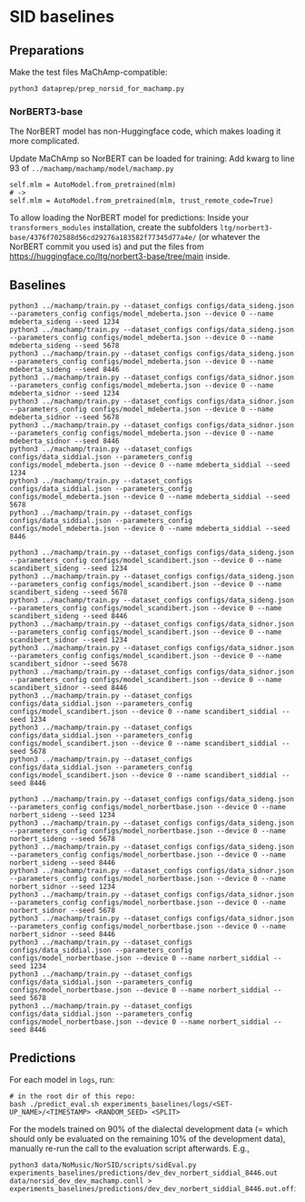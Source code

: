 # SID baselines

## Preparations

Make the test files MaChAmp-compatible:
```
python3 dataprep/prep_norsid_for_machamp.py
```

### NorBERT3-base

The NorBERT model has non-Huggingface code, which makes loading it more complicated.

Update MaChAmp so NorBERT can be loaded for training: Add kwarg to line 93 of `../machamp/machamp/model/machamp.py`
```
self.mlm = AutoModel.from_pretrained(mlm)
# ->
self.mlm = AutoModel.from_pretrained(mlm, trust_remote_code=True)
```

To allow loading the NorBERT model for predictions:
Inside your `transformers_modules` installation, create the subfolders `ltg/norbert3-base/4376f702588d56cd29276a183582f77345d77a4e/` (or whatever the NorBERT commit you used is) and put the files from https://huggingface.co/ltg/norbert3-base/tree/main inside.

## Baselines

```
python3 ../machamp/train.py --dataset_configs configs/data_sideng.json --parameters_config configs/model_mdeberta.json --device 0 --name mdeberta_sideng --seed 1234
python3 ../machamp/train.py --dataset_configs configs/data_sideng.json --parameters_config configs/model_mdeberta.json --device 0 --name mdeberta_sideng --seed 5678
python3 ../machamp/train.py --dataset_configs configs/data_sideng.json --parameters_config configs/model_mdeberta.json --device 0 --name mdeberta_sideng --seed 8446
python3 ../machamp/train.py --dataset_configs configs/data_sidnor.json --parameters_config configs/model_mdeberta.json --device 0 --name mdeberta_sidnor --seed 1234
python3 ../machamp/train.py --dataset_configs configs/data_sidnor.json --parameters_config configs/model_mdeberta.json --device 0 --name mdeberta_sidnor --seed 5678
python3 ../machamp/train.py --dataset_configs configs/data_sidnor.json --parameters_config configs/model_mdeberta.json --device 0 --name mdeberta_sidnor --seed 8446
python3 ../machamp/train.py --dataset_configs configs/data_siddial.json --parameters_config configs/model_mdeberta.json --device 0 --name mdeberta_siddial --seed 1234
python3 ../machamp/train.py --dataset_configs configs/data_siddial.json --parameters_config configs/model_mdeberta.json --device 0 --name mdeberta_siddial --seed 5678
python3 ../machamp/train.py --dataset_configs configs/data_siddial.json --parameters_config configs/model_mdeberta.json --device 0 --name mdeberta_siddial --seed 8446

python3 ../machamp/train.py --dataset_configs configs/data_sideng.json --parameters_config configs/model_scandibert.json --device 0 --name scandibert_sideng --seed 1234
python3 ../machamp/train.py --dataset_configs configs/data_sideng.json --parameters_config configs/model_scandibert.json --device 0 --name scandibert_sideng --seed 5678
python3 ../machamp/train.py --dataset_configs configs/data_sideng.json --parameters_config configs/model_scandibert.json --device 0 --name scandibert_sideng --seed 8446
python3 ../machamp/train.py --dataset_configs configs/data_sidnor.json --parameters_config configs/model_scandibert.json --device 0 --name scandibert_sidnor --seed 1234
python3 ../machamp/train.py --dataset_configs configs/data_sidnor.json --parameters_config configs/model_scandibert.json --device 0 --name scandibert_sidnor --seed 5678
python3 ../machamp/train.py --dataset_configs configs/data_sidnor.json --parameters_config configs/model_scandibert.json --device 0 --name scandibert_sidnor --seed 8446
python3 ../machamp/train.py --dataset_configs configs/data_siddial.json --parameters_config configs/model_scandibert.json --device 0 --name scandibert_siddial --seed 1234
python3 ../machamp/train.py --dataset_configs configs/data_siddial.json --parameters_config configs/model_scandibert.json --device 0 --name scandibert_siddial --seed 5678
python3 ../machamp/train.py --dataset_configs configs/data_siddial.json --parameters_config configs/model_scandibert.json --device 0 --name scandibert_siddial --seed 8446

python3 ../machamp/train.py --dataset_configs configs/data_sideng.json --parameters_config configs/model_norbertbase.json --device 0 --name norbert_sideng --seed 1234
python3 ../machamp/train.py --dataset_configs configs/data_sideng.json --parameters_config configs/model_norbertbase.json --device 0 --name norbert_sideng --seed 5678
python3 ../machamp/train.py --dataset_configs configs/data_sideng.json --parameters_config configs/model_norbertbase.json --device 0 --name norbert_sideng --seed 8446
python3 ../machamp/train.py --dataset_configs configs/data_sidnor.json --parameters_config configs/model_norbertbase.json --device 0 --name norbert_sidnor --seed 1234
python3 ../machamp/train.py --dataset_configs configs/data_sidnor.json --parameters_config configs/model_norbertbase.json --device 0 --name norbert_sidnor --seed 5678
python3 ../machamp/train.py --dataset_configs configs/data_sidnor.json --parameters_config configs/model_norbertbase.json --device 0 --name norbert_sidnor --seed 8446
python3 ../machamp/train.py --dataset_configs configs/data_siddial.json --parameters_config configs/model_norbertbase.json --device 0 --name norbert_siddial --seed 1234
python3 ../machamp/train.py --dataset_configs configs/data_siddial.json --parameters_config configs/model_norbertbase.json --device 0 --name norbert_siddial --seed 5678
python3 ../machamp/train.py --dataset_configs configs/data_siddial.json --parameters_config configs/model_norbertbase.json --device 0 --name norbert_siddial --seed 8446
```

## Predictions

For each model in `logs`, run:
```
# in the root dir of this repo:
bash ./predict_eval.sh experiments_baselines/logs/<SET-UP_NAME>/<TIMESTAMP> <RANDOM_SEED> <SPLIT>
```

For the models trained on 90% of the dialectal development data (= which should only be evaluated on the remaining 10% of the development data), manually re-run the call to the evaluation script afterwards. E.g.,
```
python3 data/NoMusic/NorSID/scripts/sidEval.py experiments_baselines/predictions/dev_dev_norbert_siddial_8446.out data/norsid_dev_dev_machamp.conll > experiments_baselines/predictions/dev_dev_norbert_siddial_8446.out.official.eval 
```
